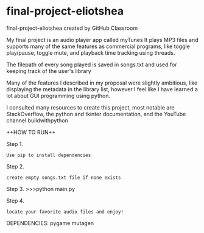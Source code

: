 # final-project-eliotshea
final-project-eliotshea created by GitHub Classroom

My final project is an audio player app called myTunes
It plays MP3 files and supports many of the same features as commercial programs, like toggle play/pause, toggle mute, and playback time
tracking using threads.

The filepath of every song played is saved in songs.txt and used for keeping track of the user's library

Many of the features I described in my proposal were slightly ambitious, like displaying the metadata in the library list, however I
feel like I have learned a lot about GUI programming using python.

I consulted many resources to create this project, most notable are StackOverflow, the python and tkinter documentation,
and the YouTube channel buildwithpython

++HOW TO RUN++

Step 1.

	Use pip to install dependencies
  
Step 2.

	create empty songs.txt file if none exists
  
Step 3.
	\>\>\>python main.py
  
Step 4.

	locate your favorite audio files and enjoy!
  
  
  

DEPENDENCIES:
  pygame
  mutagen

